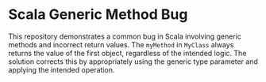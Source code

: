 # Scala Generic Method Bug

This repository demonstrates a common bug in Scala involving generic methods and incorrect return values. The `myMethod` in `MyClass` always returns the value of the first object, regardless of the intended logic.  The solution corrects this by appropriately using the generic type parameter and applying the intended operation.
